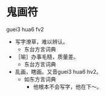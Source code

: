 # 鬼画符
guei3 hua6 fv2
+ 写字潦草，难以辨认。
  * 东台方言词典
+ ［喻］办事毛糙，质量差。
  * 东台方言词典
+ 乱画，瞎画。又音guei3 hua6 hv2。
  * 如东方言词典
    - 他根本不会写字，他在下～。

